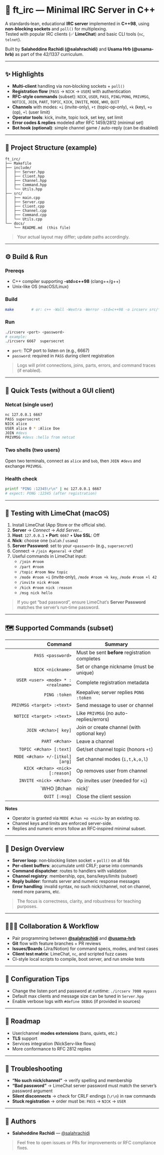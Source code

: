 
# 💬 ft_irc — Minimal IRC Server in C++

A standards‑lean, educational **IRC server** implemented in **C++98**, using **non‑blocking sockets** and `poll()` for multiplexing.  
Tested with popular IRC clients (✅ **LimeChat**) and basic CLI tools (`nc`, `telnet`).

Built by **Salaheddine Rachidi (@salahrachidi)** and **Usama Hrb (@usama-hrb)** as part of the 42/1337 curriculum.

---

## ✨ Highlights

- **Multi‑client** handling via non‑blocking sockets + `poll()`
- **Registration flow** (`PASS` → `NICK` → `USER`) with authentication
- **RFC‑style commands** (subset): `NICK`, `USER`, `PASS`, `PING/PONG`, `PRIVMSG`, `NOTICE`, `JOIN`, `PART`, `TOPIC`, `KICK`, `INVITE`, `MODE`, `WHO`, `QUIT`
- **Channels** with modes: `+i` (invite-only), `+t` (topic‑op‑only), `+k` (key), `+o` (op), `+l` (user limit)
- **Operator tools**: kick, invite, topic lock, set key, set limit
- **Error codes & replies** modeled after RFC 1459/2812 (minimal set)
- **Bot hook (optional)**: simple channel game / auto-reply (can be disabled)

---

## 🧱 Project Structure (example)

```
ft_irc/
├── Makefile
├── include/
│   ├── Server.hpp
│   ├── Client.hpp
│   ├── Channel.hpp
│   ├── Command.hpp
│   └── Utils.hpp
├── src/
│   ├── main.cpp
│   ├── Server.cpp
│   ├── Client.cpp
│   ├── Channel.cpp
│   ├── Command.cpp
│   └── Utils.cpp
└── docs/
    └── README.md  (this file)
```

> Your actual layout may differ; update paths accordingly.

---

## ⚙️ Build & Run

### Prereqs
- C++ compiler supporting **-std=c++98** (clang++/g++)
- Unix-like OS (macOS/Linux)

### Build
```bash
make        # or: c++ -Wall -Wextra -Werror -std=c++98 -o ircserv src/*.cpp
```

### Run
```bash
./ircserv <port> <password>
# example:
./ircserv 6667  supersecret
```
- `port`: TCP port to listen on (e.g., 6667)
- `password`: required in `PASS` during client registration

> Logs will print connections, joins, parts, errors, and command traces (if enabled).

---

## 🧪 Quick Tests (without a GUI client)

### Netcat (single user)
```bash
nc 127.0.0.1 6667
PASS supersecret
NICK alice
USER alice 0 * :Alice Doe
JOIN #devs
PRIVMSG #devs :hello from netcat
```

### Two shells (two users)
Open two terminals, connect as `alice` and `bob`, then `JOIN #devs` and exchange `PRIVMSG`.

### Health check
```bash
printf "PING :12345\r\n" | nc 127.0.0.1 6667
# expect: PONG :12345 (after registration)
```

---

## 🧪 Testing with LimeChat (macOS)

1. Install LimeChat (App Store or the official site).
2. **Server** → *Connect* → *Add Server...*
3. **Host**: `127.0.0.1` • **Port**: `6667` • **Use SSL**: Off
4. **Nick**: choose one (`salah` / `usama`)  
5. **Server Password**: set to your `<password>` (e.g., `supersecret`)
6. Connect → `/join #general` → chat!
7. Useful commands in LimeChat input:
   - `/join #room`
   - `/part #room`
   - `/topic #room New topic`
   - `/mode #room +i` (invite‑only), `/mode #room +k key`, `/mode #room +l 42`
   - `/invite nick #room`
   - `/kick #room nick :reason`
   - `/msg nick hello`

> If you get “bad password”, ensure LimeChat’s **Server Password** matches the server’s run‑time password.

---

## 🗺️ Supported Commands (subset)

| Command | Summary |
|--------:|---------|
| `PASS <password>` | Must be sent **before** registration completes |
| `NICK <nickname>` | Set or change nickname (must be unique) |
| `USER <user> <mode> * :<realname>` | Complete registration metadata |
| `PING :token` | Keepalive; server replies `PONG :token` |
| `PRIVMSG <target> :<text>` | Send message to user or channel |
| `NOTICE <target> :<text>` | Like `PRIVMSG` (no auto-replies/errors) |
| `JOIN <#chan>[ key]` | Join or create channel (with optional key) |
| `PART <#chan>` | Leave a channel |
| `TOPIC <#chan> [:text]` | Get/set channel topic (honors `+t`) |
| `MODE <#chan> +/-[itkol] [arg]` | Set channel modes (`i,t,k,o,l`) |
| `KICK <#chan> <nick> [:reason]` | Op removes user from channel |
| `INVITE <nick> <#chan>` | Op invites user (needed for `+i`) |
| `WHO [#chan|nick]` | List users / channel members |
| `QUIT [:msg]` | Close the client session |

**Notes**
- Operator is granted via `MODE #chan +o <nick>` by an existing op.
- Channel keys and limits are enforced server-side.
- Replies and numeric errors follow an RFC‑inspired minimal subset.

---

## 🧬 Design Overview

- **Server loop**: non‑blocking listen socket + `poll()` on all fds
- **Per‑client buffers**: accumulate until CRLF; parse into commands
- **Command dispatcher**: routes to handlers with validation
- **Channel registry**: membership, ops, bans/keys/limits (subset)
- **Reply builder**: formats server and numeric response messages
- **Error handling**: invalid syntax, no such nick/channel, not on channel, need more params, etc.

> The focus is correctness, clarity, and robustness for teaching purposes.

---

## 🧑‍🤝‍🧑 Collaboration & Workflow

- Pair programming between **[@salahrachidi](https://github.com/salahrachidi)** and **[@usama-hrb](https://github.com/usama-hrb)**
- **Git** flow with feature branches + PR reviews
- **Issues/Boards** (Jira/Notion) for command specs, modes, and test cases
- **Client test matrix**: LimeChat, `nc`, and scripted fuzz cases
- CI-style local scripts to compile, boot server, and run smoke tests

---

## 🔧 Configuration Tips

- Change the listen port and password at runtime: `./ircserv 7000 mypass`
- Default max clients and message size can be tuned in `Server.hpp`
- Enable verbose logs with `#define DEBUG` (if provided in sources)

---

## 🧭 Roadmap

- User/channel **modes extensions** (bans, quiets, etc.)
- **TLS** support
- Services integration (NickServ‑like flows)
- More conformance to RFC 2812 replies

---

## 🧪 Troubleshooting

- **“No such nick/channel”** → verify spelling and membership
- **“Bad password”** → LimeChat server password must match the server’s password argument
- **Silent disconnects** → check for CRLF endings (`\r\n`) in raw commands
- **Stuck registration** → order must be: `PASS` → `NICK` → `USER`

---

## 🙌 Authors

- **Salaheddine Rachidi** — [@salahrachidi](https://github.com/salahrachidi)  

> Feel free to open issues or PRs for improvements or RFC compliance fixes.
